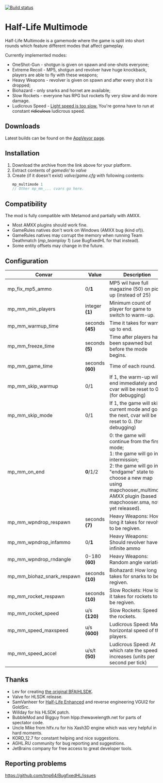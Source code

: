 [![Build status](https://ci.appveyor.com/api/projects/status/c61oe1cjcs593ufm/branch/multimode?svg=true)](https://ci.appveyor.com/project/tmp64/bugfixedhl/branch/multimode)

# Half-Life Multimode
Half-Life Multimode is a gamemode where the game is split into short rounds which feature different modes that affect gameplay.

Currently implemented modes:
- OneShot-Gun - shotgun is given on spawn and one-shots everyone;
- Extreme Recoil - MP5, shotgun and revolver have huge knockback, players are able to fly with these weapons;
- Heavy Weapons - revolver is given on spawn and after every shot it is dropped;
- Biohazard - only snarks and hornet are available;
- Slow Rockets - everyone has RPG but rockets fly very slow and do more damage.
- Ludicrous Speed - [Light speed is too slow.](https://www.youtube.com/watch?v=ygE01sOhzz0) You're gonna have to run at constant ~~ridiculous~~ ludicrous speed.


## Downloads
Latest builds can be found on the [AppVeyor page](https://ci.appveyor.com/project/tmp64/bugfixedhl/branch/multimode).


## Installation
1. Download the archive from the link above for your platform.
2. Extract contents of *gamedir/* to *valve*
3. Create (if it doesn't exist) *valve/game.cfg* with following contents:
    ```c
    mp_multimode 1
    // Other mp_mm_... cvars go here.
    ```


## Compatibility
The mod is fully compatible with Metamod and partially with AMXX.
- Most AMXX plugins should work fine.
- GameRules natives don't work on Windows (AMXX bug (kind of)).
- GameRules natives may corrupt the memory when running Team Deathmatch (*mp_teamplay 1*) (use BugfixedHL for that instead).
- Some entity offsets may change in the future.


## Configuration
| Convar | Value | Description |
| ------ | ----- | ----------- |
| mp_fix_mp5_ammo | 0/**1** | MP5 wil have full magazine (50) on pick up (instead of 25) |
| mp_mm_min_players | integer **(1)** | Minimum count of player for game to switch to warm-up. |
| mp_mm_warmup_time | seconds **(45)** | Time it takes for warm-up to end. |
| mp_mm_freeze_time | seconds **(5)** | Time after players have been spawned but before the mode begins. |
| mp_mm_game_time | seconds **(60)** | Time of each round. |
| mp_mm_skip_warmup | 0/1 | If 1, the warm-up will end immediately and cvar will be reset to 0. (for debugging) |
| mp_mm_skip_mode | 0/1 | If 1, the game will skip current mode and go to the next, cvar will be reset to 0. (for debugging) |
| mp_mm_on_end | **0**/1/2 | 0: the game will continue from the first mode;<br>1: the game will go in intermission;<br>2: the game will go in "endgame" state to choose a new map using mapchooser_multimode AMXX plugin (based on mapchooser.sma, not yet released). |
| mp_mm_wpndrop_respawn | seconds **(7)** | Heavy Weapons: How long it takes for revolver to be regiven. |
| mp_mm_wpndrop_infammo | 0/**1** | Heavy Weapons: Should revolver have infinite ammo |
| mp_mm_wpndrop_rndangle | 0-180 **(60)** | Heavy Weapons: Random angle variation |
| mp_mm_biohaz_snark_respawn | seconds **(10)** | Biohazard: How long it takes for snarks to be regiven. |
| mp_mm_rocket_respawn | seconds **(10)** | Slow Rockets: How long it takes for rockets to be regiven. |
| mp_mm_rocket_speed | u/s **(120)** | Slow Rockets: Speed of the rockets. |
| mp_mm_speed_maxspeed | u/s **(600)** | Ludicrous Speed: Max horizontal speed of the players. |
| mp_mm_speed_accel | u/s/t **(50)** | Ludicrous Speed: At which rate the speed increases (units per second per tick) |


## Thanks
- Lev for creating [the original BFAIHLSDK](https://github.com/LevShisterov/BugfixedHL).
- Valve for HLSDK release.
- SamVanheer for [Half-Life Enhanced](https://github.com/SamVanheer/HLEnhanced) and reverse engineering VGUI2 for GoldSrc.
- Willday for his HLSDK patch.
- BubbleMod and Bigguy from hlpp.thewavelength.net for parts of spectator code.
- Uncle Mike from hlfx.ru for his Xash3D engine which was very helpful in hard moments.
- KORD_12.7 for constant helping and nice suggestions.
- AGHL.RU community for bug reporting and suggestions.
- JetBrains company for free access to great developer tools.


## Reporting problems
https://github.com/tmp64/BugfixedHL/issues
